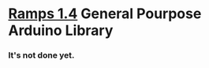 # <a href="https://reprap.org/wiki/RAMPS_1.4" target="_blank">Ramps 1.4</a> General Pourpose Arduino Library

### It's not done yet.